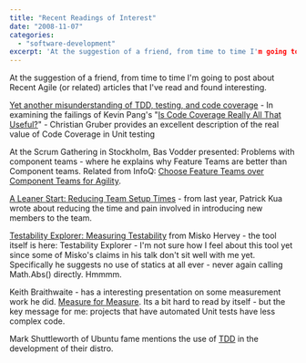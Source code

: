 ```yaml
---
title: "Recent Readings of Interest"
date: "2008-11-07"
categories: 
  - "software-development"
excerpt: 'At the suggestion of a friend, from time to time I'm going to post about Recent Agile (or'
---
```


At the suggestion of a friend, from time to time I'm going to post about Recent Agile (or related) articles that I've read and found interesting.

[Yet another misunderstanding of TDD, testing, and code coverage](external:https://www.agileadvice.com/2008/11/04/uncategorized/yet-another-misunderstanding-of-tdd-testing-and-code-coverage/#comment-2024) - In examining the failings of Kevin Pang's "[Is Code Coverage Really All That Useful?](external:https://www.kevinwilliampang.com/post/Is-Code-Coverage-Really-All-That-Useful.aspx)" - Christian Gruber provides an excellent description of the real value of Code Coverage in Unit testing

At the Scrum Gathering in Stockholm, Bas Vodder presented: Problems with component teams - where he explains why Feature Teams are better than Component teams. Related from InfoQ: [Choose Feature Teams over Component Teams for Agility](external:https://www.infoq.com/articles/scaling-lean-agile-feature-teams).

[A Leaner Start: Reducing Team Setup Times](external:https://www.infoq.com/articles/pat-kua-onboarding-new) - from last year, Patrick Kua wrote about reducing the time and pain involved in introducing new members to the team.

[Testability Explorer: Measuring Testability](external:https://misko.hevery.com/2008/10/21/testability-explorer-measuring-testability/) from Misko Hervey - the tool itself is here: Testability Explorer - I'm not sure how I feel about this tool yet since some of Misko's claims in his talk don't sit well with me yet. Specifically he suggests no use of statics at all ever - never again calling Math.Abs() directly. Hmmmm.

Keith Braithwaite - has a interesting presentation on some measurement work he did. [Measure for Measure](external:https://www.keithbraithwaite.demon.co.uk/professional/presentations/#measure4). Its a bit hard to read by itself - but the key message for me: projects that have automated Unit tests have less complex code.

Mark Shuttleworth of Ubuntu fame mentions the use of [TDD](external:https://www.markshuttleworth.com/archives/150) in the development of their distro.

